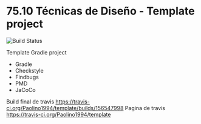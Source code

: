 # 75.10 Técnicas de Diseño - Template project
 ![Build Status](https://travis-ci.org/7510-tecnicas-de-disenio/template.svg?branch=master) 

Template Gradle project

* Gradle
* Checkstyle
* Findbugs
* PMD
* JaCoCo

Build final de travis https://travis-ci.org/Paolino1994/template/builds/156547998
Pagina de travis https://travis-ci.org/Paolino1994/template
